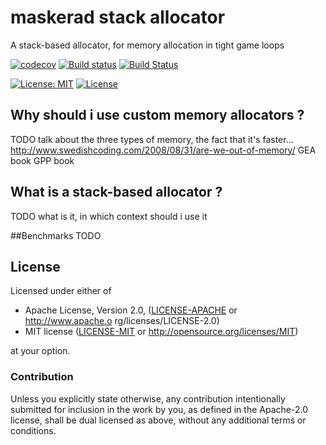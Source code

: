 # maskerad stack allocator
A stack-based allocator, for memory allocation in tight game loops

[![codecov](https://codecov.io/gh/Maskerad-rs/maskerad_stack_allocator/branch/master/graph/badge.svg)](https://codecov.io/gh/Maskerad-rs/maskerad_stack_allocator)
[![Build status](https://ci.appveyor.com/api/projects/status/5h6ndw7bd4b3yavl/branch/master?svg=true)](https://ci.appveyor.com/project/Malkaviel/maskerad-stack-allocator/branch/master)
[![Build Status](https://travis-ci.org/Maskerad-rs/maskerad_stack_allocator.svg?branch=master)](https://travis-ci.org/Maskerad-rs/maskerad_stack_allocator)

[![License: MIT](https://img.shields.io/badge/License-MIT-yellow.svg)](https://opensource.org/licenses/MIT) [![License](https://img.shields.io/badge/License-Apache%202.0-blue.svg)](https://opensource.org/licenses/Apache-2.0)

## Why should i use custom memory allocators ?
TODO talk about the three types of memory, the fact that it's faster...
http://www.swedishcoding.com/2008/08/31/are-we-out-of-memory/
GEA book
GPP book


## What is a stack-based allocator ?
TODO what is it, in which context should i use it

##Benchmarks
TODO

## License

Licensed under either of

 * Apache License, Version 2.0, ([LICENSE-APACHE](LICENSE-APACHE) or http://www.apache.o
rg/licenses/LICENSE-2.0)
 * MIT license ([LICENSE-MIT](LICENSE-MIT) or http://opensource.org/licenses/MIT)

at your option.

### Contribution

Unless you explicitly state otherwise, any contribution intentionally submitted
for inclusion in the work by you, as defined in the Apache-2.0 license, shall be dual licensed
as above, without any additional terms or conditions.
